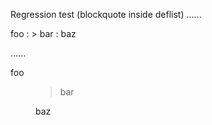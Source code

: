 Regression test (blockquote inside deflist)
......

foo
: > bar
: baz

......

<dl data-sourcepos="1:1-3:5">
<dt data-sourcepos="1:1-1:3">foo</dt>
<dd data-sourcepos="2:3-2:7">
<blockquote data-sourcepos="2:3-2:7">
<p data-sourcepos="2:5-2:7">bar</p>
</blockquote>
</dd>
<dd data-sourcepos="3:3-3:5">baz</dd>
</dl>
